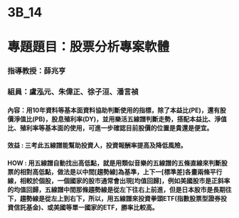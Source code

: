 # 3B_14

# 專題題目：股票分析專案軟體

### 指導教授：薛兆亨
### 組員：盧泓元、朱偉正、徐子洹、潘言禎

#### 內容：用10年資料等基本面資料協助判斷使用的指標，除了本益比(PE)，還有股價淨值比(PB)，股息殖利率(DY)，並用樂活五線譜判斷走勢，搭配本益比、淨值比、殖利率等基本面的使用，可進一步確認目前股價的位置是貴還是便宜。

#### 效益 : 三考此五線譜能幫助投資人，投資報酬率提高及降低風險。

#### HOW : 用五線譜自動找出高低點，就是用類似音樂的五線譜的五條直線來判斷股票的相對高低點，做法是以中間[趨勢線]為基準，上下一[標準差]各畫兩條平行線，相較於個股，一個國家的股市通常會出現[均值回歸]，例如美國股市是正斜率的均值回歸，五線譜中間那條趨勢線是從左下往右上前進，但是日本股市是長期往下，趨勢線是從左上到右下，所以，用五線譜來投資拳頭ETF(指數股票型證券投資信託基金)、或美國等單一國家的ETF，勝率比較高。
